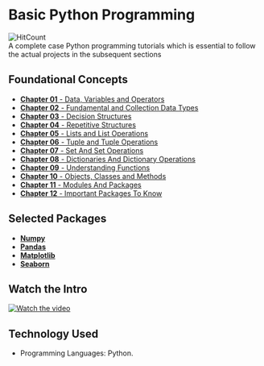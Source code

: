 # Basic Python Programming 
![HitCount](https://hits.dwyl.com/fromsantanu/BPP-Main.svg)<br>
A complete case Python programming tutorials which is essential to follow the actual projects in the subsequent sections
## Foundational Concepts
- [**Chapter 01** - Data, Variables and Operators](https://github.com/fromsantanu/BPP-Main/blob/main/pages/Chapter01.md)  
- [**Chapter 02** - Fundamental and Collection Data Types](https://github.com/fromsantanu/BPP-Main/blob/main/pages/Chapter02.md) 
- [**Chapter 03** - Decision Structures](https://github.com/fromsantanu/BPP-Main/blob/main/pages/Chapter03.md) 
- [**Chapter 04** - Repetitive Structures](https://github.com/fromsantanu/BPP-Main/blob/main/pages/Chapter04.md) 
- [**Chapter 05** - Lists and List Operations](https://github.com/fromsantanu/BPP-Main/blob/main/pages/Chapter05.md)
- [**Chapter 06** - Tuple and Tuple Operations](https://github.com/fromsantanu/BPP-Main/blob/main/pages/Chapter06.md)
- [**Chapter 07** - Set And Set Operations](https://github.com/fromsantanu/BPP-Main/blob/main/pages/Chapter07.md)  
- [**Chapter 08** - Dictionaries And Dictionary Operations](https://github.com/fromsantanu/BPP-Main/blob/main/pages/Chapter08.md) 
- [**Chapter 09** - Understanding Functions](https://github.com/fromsantanu/BPP-Main/blob/main/pages/Chapter09.md) 
- [**Chapter 10** - Objects, Classes and Methods](https://github.com/fromsantanu/BPP-Main/blob/main/pages/Chapter10.md)  
- [**Chapter 11** - Modules And Packages](https://github.com/fromsantanu/BPP-Main/blob/main/pages/Chapter11.md)  
- [**Chapter 12** - Important Packages To Know](https://github.com/fromsantanu/BPP-Main/blob/main/pages/Chapter12.md) 

## Selected Packages
- [**Numpy**](https://github.com/fromsantanu/BPP-Main/blob/main/pages/NP-Main.md)  
- [**Pandas**](https://github.com/fromsantanu/BPP-Main/blob/main/pages/PD-Main.md)  
- [**Matplotlib**](https://github.com/fromsantanu/BPP-Main/blob/main/pages/MPL-Main.md)  
- [**Seaborn**](https://github.com/fromsantanu/BPP-Main/blob/main/pages/SB-Main.md) 

## Watch the Intro 
[![Watch the video](https://img.youtube.com/vi/tbd/hqdefault.jpg)](https://www.youtube.com/watch?v=tbd)

## Technology Used
- Programming Languages: Python.
